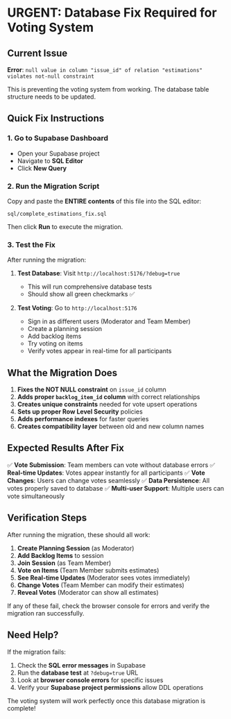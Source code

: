 # URGENT: Database Fix Required for Voting System

## Current Issue
**Error**: `null value in column "issue_id" of relation "estimations" violates not-null constraint`

This is preventing the voting system from working. The database table structure needs to be updated.

## Quick Fix Instructions

### 1. Go to Supabase Dashboard
- Open your Supabase project
- Navigate to **SQL Editor**
- Click **New Query**

### 2. Run the Migration Script
Copy and paste the **ENTIRE contents** of this file into the SQL editor:
```
sql/complete_estimations_fix.sql
```

Then click **Run** to execute the migration.

### 3. Test the Fix
After running the migration:

1. **Test Database**: Visit `http://localhost:5176/?debug=true`
   - This will run comprehensive database tests
   - Should show all green checkmarks ✅

2. **Test Voting**: Go to `http://localhost:5176`
   - Sign in as different users (Moderator and Team Member)
   - Create a planning session
   - Add backlog items
   - Try voting on items
   - Verify votes appear in real-time for all participants

## What the Migration Does

1. **Fixes the NOT NULL constraint** on `issue_id` column
2. **Adds proper `backlog_item_id` column** with correct relationships
3. **Creates unique constraints** needed for vote upsert operations
4. **Sets up proper Row Level Security** policies
5. **Adds performance indexes** for faster queries
6. **Creates compatibility layer** between old and new column names

## Expected Results After Fix

✅ **Vote Submission**: Team members can vote without database errors
✅ **Real-time Updates**: Votes appear instantly for all participants
✅ **Vote Changes**: Users can change votes seamlessly
✅ **Data Persistence**: All votes properly saved to database
✅ **Multi-user Support**: Multiple users can vote simultaneously

## Verification Steps

After running the migration, these should all work:

1. **Create Planning Session** (as Moderator)
2. **Add Backlog Items** to session
3. **Join Session** (as Team Member)
4. **Vote on Items** (Team Member submits estimates)
5. **See Real-time Updates** (Moderator sees votes immediately)
6. **Change Votes** (Team Member can modify their estimates)
7. **Reveal Votes** (Moderator can show all estimates)

If any of these fail, check the browser console for errors and verify the migration ran successfully.

## Need Help?

If the migration fails:
1. Check the **SQL error messages** in Supabase
2. Run the **database test** at `?debug=true` URL
3. Look at **browser console errors** for specific issues
4. Verify your **Supabase project permissions** allow DDL operations

The voting system will work perfectly once this database migration is complete!
